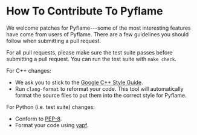 # How To Contribute To Pyflame

We welcome patches for Pyflame---some of the most interesting features have come
from users of Pyflame. There are a few guidelines you should follow when
submitting a pull request.

For all pull requests, please make sure the test suite passes before submitting
a pull request. You can run the test suite with `make check`.

For C++ changes:

 * We ask you to stick to the [Google C++ Style
   Guide](http://google.github.io/styleguide/cppguide.html).
 * Run `clang-format` to reformat your code. This tool will automatically format
   the source files to put them into the correct style for Pyflame.

For Python (i.e. test suite) changes:

 * Conform to [PEP-8](https://www.python.org/dev/peps/pep-0008/).
 * Format your code using [yapf](https://github.com/google/yapf).
